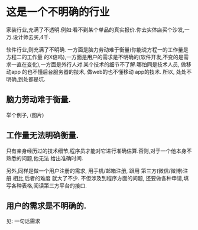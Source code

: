 # 这是一个不明确的行业

家装行业,充满了不透明.例如:看不到某个单品的真实报价.你去实体店买个沙发,一万.设计师去买,4千.

软件行业,则充满了不明确. 一方面是脑力劳动难于衡量(你能说方程一的工作量是方程二的工作量
的X倍吗),一方面是用户的需求是不明确的(软件开发,不变的是需求一直在变化),一方面是外行人对
某个技术的细节不了解.哪怕同是技术人员, 做移动app 的也不懂后台服务器的技术, 做web的也不懂移动
app的技术. 所以, 处处不明确,到处都是坑.

## 脑力劳动难于衡量.

举个例子, (图片)

## 工作量无法明确衡量.

只有亲身经历过的技术细节,程序员才能对它进行准确估算.否则,对于一个他本身不熟悉的问题,他无法
给出准确时间.

另外,同样是做一个用户注册的需求, 用手机/邮箱注册, 跟用 第三方(微信/微博)注册 相比,后者的难度
就大了不少. 不但涉及到程序方面的问题, 还要做各种申请,填写各种表格,阅读第三方平台的接口.

## 用户的需求是不明确的.

见: 一句话需求

